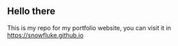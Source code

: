  ## Hello there

This is my repo for my portfolio website, you can visit it in https://snowfluke.github.io
